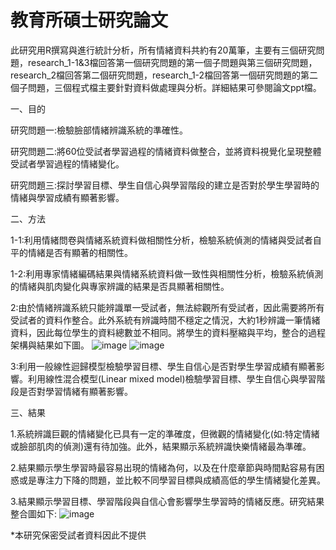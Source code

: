 # 教育所碩士研究論文

此研究用R撰寫與進行統計分析，所有情緒資料共約有20萬筆，主要有三個研究問題，research_1-1&3檔回答第一個研究問題的第一個子問題與第三個研究問題，research_2檔回答第二個研究問題，research_1-2檔回答第一個研究問題的第二個子問題，三個程式檔主要針對資料做處理與分析。詳細結果可參閱論文ppt檔。

一、目的

研究問題一:檢驗臉部情緒辨識系統的準確性。

研究問題二:將60位受試者學習過程的情緒資料做整合，並將資料視覺化呈現整體受試者學習過程的情緒變化。

研究問題三:探討學習目標、學生自信心與學習階段的建立是否對於學生學習時的情緒與學習成績有顯著影響。

二、方法

1-1:利用情緒問卷與情緒系統資料做相關性分析，檢驗系統偵測的情緒與受試者自平的情緒是否有顯著的相關性。

1-2:利用專家情緒編碼結果與情緒系統資料做一致性與相關性分析，檢驗系統偵測的情緒與肌肉變化與專家辨識的結果是否具顯著相關性。

2:由於情緒辨識系統只能辨識單一受試者，無法綜觀所有受試者，因此需要將所有受試者的資料作整合。此外系統有辨識時間不穩定之情況，大約1秒辨識一筆情緒資料，因此每位學生的資料總數並不相同。將學生的資料壓縮與平均，整合的過程架構與結果如下圖。
![image](https://github.com/YoweioY/Education_research_R/assets/91478099/eb07efb6-9a66-4f46-af9f-ddd56196ba8e)
![image](https://github.com/YoweioY/Education_research_R/assets/91478099/6ef96e12-b84b-497d-9db9-78423770b532)

3:利用一般線性迴歸模型檢驗學習目標、學生自信心是否對學生學習成績有顯著影響。利用線性混合模型(Linear mixed model)檢驗學習目標、學生自信心與學習階段是否對學習情緒有顯著影響。

三、結果

1.系統辨識巨觀的情緒變化已具有一定的準確度，但微觀的情緒變化(如:特定情緒或臉部肌肉的偵測)還有待加強。此外，結果顯示系統辨識快樂情緒最為準確。

2.結果顯示學生學習時最容易出現的情緒為何，以及在什麼章節與時間點容易有困惑或是專注力下降的問題，並比較不同學習目標與成績高低的學生情緒變化差異。

3.結果顯示學習目標、學習階段與自信心會影響學生學習時的情緒反應。研究結果整合圖如下:
![image](https://github.com/YoweioY/Education_research_R/assets/91478099/861773c4-fe8f-404b-9170-79ada21ec6ae)

*本研究保密受試者資料因此不提供




